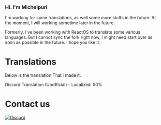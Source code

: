 ### Hi. I'm Michelpuri

I'm working for some translations, as well some more stuffs in the future. At the moment, I will working sometime later in the future.

Formerly, I've been working with ReactOS to translate some various languages. But I cannot sync the fork right now, I might need start over as soon as possible in the future. I hope you like it.

# Translations
Below is the translation That i made it.

Discord Translation (Unofficial) - Localized: 50%

# Contact us
[![Discord](https://img.shields.io/discord/339091715052797953?color=%237289DA&label=Michelle%20Wonderland&logo=discord&logoColor=white)](https://discord.gg/N24gCZJ)

<!--
**PopuriAO29/PopuriAO29** is a ✨ _special_ ✨ repository because its `README.md` (this file) appears on your GitHub profile.

Here are some ideas to get you started:

- 🔭 I’m currently working on ...
- 🌱 I’m currently learning ...
- 👯 I’m looking to collaborate on ...
- 🤔 I’m looking for help with ...
- 💬 Ask me about ...
- 📫 How to reach me: ...
- 😄 Pronouns: ...
- ⚡ Fun fact: ...
-->
